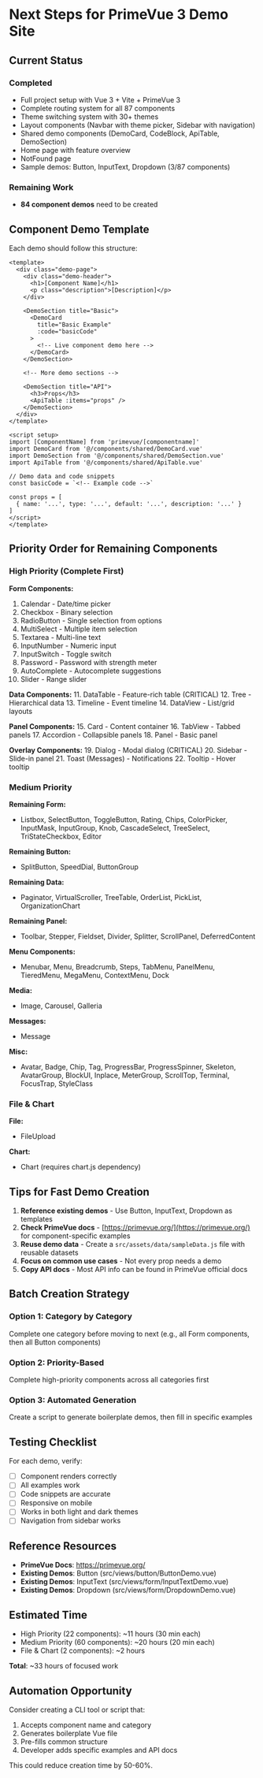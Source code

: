 # Next Steps for PrimeVue 3 Demo Site

## Current Status

### Completed

- Full project setup with Vue 3 + Vite + PrimeVue 3
- Complete routing system for all 87 components
- Theme switching system with 30+ themes
- Layout components (Navbar with theme picker, Sidebar with navigation)
- Shared demo components (DemoCard, CodeBlock, ApiTable, DemoSection)
- Home page with feature overview
- NotFound page
- Sample demos: Button, InputText, Dropdown (3/87 components)

### Remaining Work

- **84 component demos** need to be created

## Component Demo Template

Each demo should follow this structure:

```vue
<template>
  <div class="demo-page">
    <div class="demo-header">
      <h1>[Component Name]</h1>
      <p class="description">[Description]</p>
    </div>

    <DemoSection title="Basic">
      <DemoCard
        title="Basic Example"
        :code="basicCode"
      >
        <!-- Live component demo here -->
      </DemoCard>
    </DemoSection>

    <!-- More demo sections -->

    <DemoSection title="API">
      <h3>Props</h3>
      <ApiTable :items="props" />
    </DemoSection>
  </div>
</template>

<script setup>
import [ComponentName] from 'primevue/[componentname]'
import DemoCard from '@/components/shared/DemoCard.vue'
import DemoSection from '@/components/shared/DemoSection.vue'
import ApiTable from '@/components/shared/ApiTable.vue'

// Demo data and code snippets
const basicCode = `<!-- Example code -->`

const props = [
  { name: '...', type: '...', default: '...', description: '...' }
]
</script>
</template>
```

## Priority Order for Remaining Components

### High Priority (Complete First)

**Form Components:**
1. Calendar - Date/time picker
2. Checkbox - Binary selection
3. RadioButton - Single selection from options
4. MultiSelect - Multiple item selection
5. Textarea - Multi-line text
6. InputNumber - Numeric input
7. InputSwitch - Toggle switch
8. Password - Password with strength meter
9. AutoComplete - Autocomplete suggestions
10. Slider - Range slider

**Data Components:**
11. DataTable - Feature-rich table (CRITICAL)
12. Tree - Hierarchical data
13. Timeline - Event timeline
14. DataView - List/grid layouts

**Panel Components:**
15. Card - Content container
16. TabView - Tabbed panels
17. Accordion - Collapsible panels
18. Panel - Basic panel

**Overlay Components:**
19. Dialog - Modal dialog (CRITICAL)
20. Sidebar - Slide-in panel
21. Toast (Messages) - Notifications
22. Tooltip - Hover tooltip

### Medium Priority

**Remaining Form:**
- Listbox, SelectButton, ToggleButton, Rating, Chips, ColorPicker, InputMask, InputGroup, Knob, CascadeSelect, TreeSelect, TriStateCheckbox, Editor

**Remaining Button:**
- SplitButton, SpeedDial, ButtonGroup

**Remaining Data:**
- Paginator, VirtualScroller, TreeTable, OrderList, PickList, OrganizationChart

**Remaining Panel:**
- Toolbar, Stepper, Fieldset, Divider, Splitter, ScrollPanel, DeferredContent

**Menu Components:**
- Menubar, Menu, Breadcrumb, Steps, TabMenu, PanelMenu, TieredMenu, MegaMenu, ContextMenu, Dock

**Media:**
- Image, Carousel, Galleria

**Messages:**
- Message

**Misc:**
- Avatar, Badge, Chip, Tag, ProgressBar, ProgressSpinner, Skeleton, AvatarGroup, BlockUI, Inplace, MeterGroup, ScrollTop, Terminal, FocusTrap, StyleClass

### File & Chart

**File:**
- FileUpload

**Chart:**
- Chart (requires chart.js dependency)

## Tips for Fast Demo Creation

1. **Reference existing demos** - Use Button, InputText, Dropdown as templates
2. **Check PrimeVue docs** - [https://primevue.org/](https://primevue.org/) for component-specific examples
3. **Reuse demo data** - Create a `src/assets/data/sampleData.js` file with reusable datasets
4. **Focus on common use cases** - Not every prop needs a demo
5. **Copy API docs** - Most API info can be found in PrimeVue official docs

## Batch Creation Strategy

### Option 1: Category by Category
Complete one category before moving to next (e.g., all Form components, then all Button components)

### Option 2: Priority-Based
Complete high-priority components across all categories first

### Option 3: Automated Generation
Create a script to generate boilerplate demos, then fill in specific examples

## Testing Checklist

For each demo, verify:
- [ ] Component renders correctly
- [ ] All examples work
- [ ] Code snippets are accurate
- [ ] Responsive on mobile
- [ ] Works in both light and dark themes
- [ ] Navigation from sidebar works

## Reference Resources

- **PrimeVue Docs**: https://primevue.org/
- **Existing Demos**: Button (src/views/button/ButtonDemo.vue)
- **Existing Demos**: InputText (src/views/form/InputTextDemo.vue)
- **Existing Demos**: Dropdown (src/views/form/DropdownDemo.vue)

## Estimated Time

- High Priority (22 components): ~11 hours (30 min each)
- Medium Priority (60 components): ~20 hours (20 min each)
- File & Chart (2 components): ~2 hours

**Total**: ~33 hours of focused work

## Automation Opportunity

Consider creating a CLI tool or script that:
1. Accepts component name and category
2. Generates boilerplate Vue file
3. Pre-fills common structure
4. Developer adds specific examples and API docs

This could reduce creation time by 50-60%.
